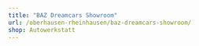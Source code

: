 ```yaml
---
title: "BAZ Dreamcars Showroom"
url: /oberhausen-rheinhausen/baz-dreamcars-showroom/
shop: Autowerkstatt
---
```

